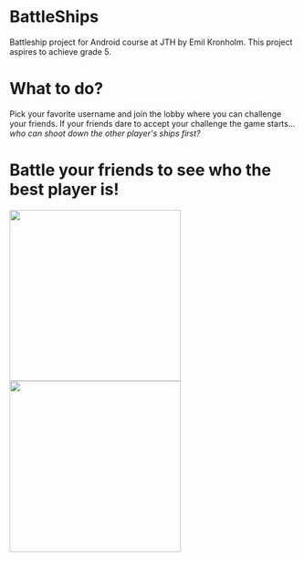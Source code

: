 # BattleShips
 Battleship project for Android course at JTH by Emil Kronholm.
 This project aspires to achieve grade 5.

# What to do?
Pick your favorite username and join the lobby where you can challenge your friends.
If your friends dare to accept your challenge the game starts...
*who can shoot down the other player's ships first?*

# Battle your friends to see who the best player is!
<img src="https://github.com/user-attachments/assets/acff52b7-6ea0-46dc-8702-1f8e0e9cbd4f" width="300"/>
<img src="https://github.com/user-attachments/assets/694bf431-9a13-4c20-b6a3-d095a35995a6" width="300"/>
